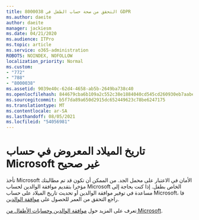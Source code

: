 ```yaml
---
title: 8000038 التحقق من صحة حساب الطفل في GDPR
ms.author: daeite
author: daeite
manager: jackiesm
ms.date: 04/21/2020
ms.audience: ITPro
ms.topic: article
ms.service: o365-administration
ROBOTS: NOINDEX, NOFOLLOW
localization_priority: Normal
ms.custom:
- "772"
- "788"
- "8000038"
ms.assetid: 9039e40c-62d4-4658-ab5b-2649ba738c40
ms.openlocfilehash: 844679cba6b109a2c552c38e1884040cd545cd260930eb7aabed6ed0911c8a50
ms.sourcegitcommit: b5f7da89a650d2915dc652449623c78be6247175
ms.translationtype: MT
ms.contentlocale: ar-SA
ms.lasthandoff: 08/05/2021
ms.locfileid: "54056981"
---
```

# <a name="date-of-birth-displayed-in-your-microsoft-account-is-incorrect"></a>تاريخ الميلاد المعروض في حساب Microsoft غير صحيح

تأخذ Microsoft الأمان في الاعتبار على محمل الجد. من الممكن أن تكون قد تم مطالبتك مؤخرا بتقديم موافقة الوالدين لحساب Microsoft الخاص بطفل. إذا كنت بحاجة إلى مساعدة في توفير موافقة الوالدين أو تحديث تاريخ الميلاد على حساب Microsoft، فا راجع التحقق من العمر للحصول على [موافقة الوالدين](https://go.microsoft.com/fwlink/p/?linkid=874364).
  
تعرف على المزيد حول [موافقة الوالدين وحسابات الأطفال من Microsoft](https://go.microsoft.com/fwlink/p/?linkid=874365).
  